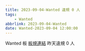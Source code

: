 ```yaml
---
title: 2023-09-04-Wanted 違規 0 人
tags:
    - Wanted
abbrlink: 2023-09-04-Wanted
date: Wanted-2023-09-04 12:00:00
---
```

Wanted 板 [板規連結](https://www.ptt.cc/bbs/Wanted/M.1608829773.A.D3B.html)
昨天違規 0 人
